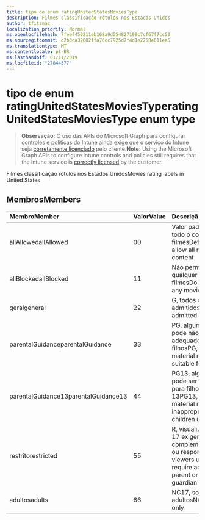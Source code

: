 ```yaml
---
title: tipo de enum ratingUnitedStatesMoviesType
description: Filmes classificação rótulos nos Estados Unidos
author: tfitzmac
localization_priority: Normal
ms.openlocfilehash: 7feef450211eb168a9d554827199c7cf67f7cc50
ms.sourcegitcommit: d2b3ca32602ffa76cc7925d7f4d1e2258e611ea5
ms.translationtype: MT
ms.contentlocale: pt-BR
ms.lasthandoff: 01/11/2019
ms.locfileid: "27844377"
---
```

# <a name="ratingunitedstatesmoviestype-enum-type"></a><span data-ttu-id="36a3d-103">tipo de enum ratingUnitedStatesMoviesType</span><span class="sxs-lookup"><span data-stu-id="36a3d-103">ratingUnitedStatesMoviesType enum type</span></span>

> <span data-ttu-id="36a3d-104">**Observação:** O uso das APIs do Microsoft Graph para configurar controles e políticas do Intune ainda exige que o serviço do Intune seja [corretamente licenciado](https://go.microsoft.com/fwlink/?linkid=839381) pelo cliente.</span><span class="sxs-lookup"><span data-stu-id="36a3d-104">**Note:** Using the Microsoft Graph APIs to configure Intune controls and policies still requires that the Intune service is [correctly licensed](https://go.microsoft.com/fwlink/?linkid=839381) by the customer.</span></span>

<span data-ttu-id="36a3d-105">Filmes classificação rótulos nos Estados Unidos</span><span class="sxs-lookup"><span data-stu-id="36a3d-105">Movies rating labels in United States</span></span>
## <a name="members"></a><span data-ttu-id="36a3d-106">Membros</span><span class="sxs-lookup"><span data-stu-id="36a3d-106">Members</span></span>
|<span data-ttu-id="36a3d-107">Membro</span><span class="sxs-lookup"><span data-stu-id="36a3d-107">Member</span></span>|<span data-ttu-id="36a3d-108">Valor</span><span class="sxs-lookup"><span data-stu-id="36a3d-108">Value</span></span>|<span data-ttu-id="36a3d-109">Descrição</span><span class="sxs-lookup"><span data-stu-id="36a3d-109">Description</span></span>|
|:---|:---|:---|
|<span data-ttu-id="36a3d-110">allAllowed</span><span class="sxs-lookup"><span data-stu-id="36a3d-110">allAllowed</span></span>|<span data-ttu-id="36a3d-111">0</span><span class="sxs-lookup"><span data-stu-id="36a3d-111">0</span></span>|<span data-ttu-id="36a3d-112">Valor padrão, permitir todo o conteúdo de filmes</span><span class="sxs-lookup"><span data-stu-id="36a3d-112">Default value, allow all movies content</span></span>|
|<span data-ttu-id="36a3d-113">allBlocked</span><span class="sxs-lookup"><span data-stu-id="36a3d-113">allBlocked</span></span>|<span data-ttu-id="36a3d-114">1</span><span class="sxs-lookup"><span data-stu-id="36a3d-114">1</span></span>|<span data-ttu-id="36a3d-115">Não permitir que qualquer conteúdo filmes</span><span class="sxs-lookup"><span data-stu-id="36a3d-115">Do not allow any movies content</span></span>|
|<span data-ttu-id="36a3d-116">geral</span><span class="sxs-lookup"><span data-stu-id="36a3d-116">general</span></span>|<span data-ttu-id="36a3d-117">2</span><span class="sxs-lookup"><span data-stu-id="36a3d-117">2</span></span>|<span data-ttu-id="36a3d-118">G, todos os anos admitidos</span><span class="sxs-lookup"><span data-stu-id="36a3d-118">G, all ages admitted</span></span>|
|<span data-ttu-id="36a3d-119">parentalGuidance</span><span class="sxs-lookup"><span data-stu-id="36a3d-119">parentalGuidance</span></span>|<span data-ttu-id="36a3d-120">3</span><span class="sxs-lookup"><span data-stu-id="36a3d-120">3</span></span>|<span data-ttu-id="36a3d-121">PG, alguns material pode não ser adequado para filhos</span><span class="sxs-lookup"><span data-stu-id="36a3d-121">PG, some material may not be suitable for children</span></span>|
|<span data-ttu-id="36a3d-122">parentalGuidance13</span><span class="sxs-lookup"><span data-stu-id="36a3d-122">parentalGuidance13</span></span>|<span data-ttu-id="36a3d-123">4</span><span class="sxs-lookup"><span data-stu-id="36a3d-123">4</span></span>|<span data-ttu-id="36a3d-124">PG13, alguns material pode ser inadequado para filhos em 13</span><span class="sxs-lookup"><span data-stu-id="36a3d-124">PG13, some material may be inappropriate for children under 13</span></span>|
|<span data-ttu-id="36a3d-125">restrito</span><span class="sxs-lookup"><span data-stu-id="36a3d-125">restricted</span></span>|<span data-ttu-id="36a3d-126">5</span><span class="sxs-lookup"><span data-stu-id="36a3d-126">5</span></span>|<span data-ttu-id="36a3d-127">R, visualizadores em 17 exigem a complementar adulto ou responsável</span><span class="sxs-lookup"><span data-stu-id="36a3d-127">R, viewers under 17 require accompanying parent or adult guardian</span></span>|
|<span data-ttu-id="36a3d-128">adultos</span><span class="sxs-lookup"><span data-stu-id="36a3d-128">adults</span></span>|<span data-ttu-id="36a3d-129">6</span><span class="sxs-lookup"><span data-stu-id="36a3d-129">6</span></span>|<span data-ttu-id="36a3d-130">NC17, somente para adultos</span><span class="sxs-lookup"><span data-stu-id="36a3d-130">NC17, adults only</span></span>|



